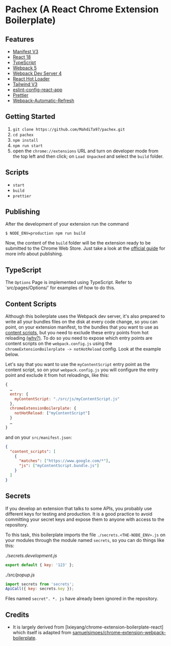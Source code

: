 # Pachex (A React Chrome Extension Boilerplate)

## Features

- [Manifest V3](https://developer.chrome.com/docs/extensions/mv3/intro/mv3-overview/)
- [React 18](https://reactjs.org)
- [TypeScript](https://www.typescriptlang.org/)
- [Webpack 5](https://webpack.js.org/)
- [Webpack Dev Server 4](https://webpack.js.org/configuration/dev-server/)
- [React Hot Loader](https://github.com/gaearon/react-hot-loader)
- [Tailwind V3](https://tailwindcss.com/)
- [eslint-config-react-app](https://www.npmjs.com/package/eslint-config-react-app)
- [Prettier](https://prettier.io/)
- [Webpack-Automatic-Refresh](https://webpack.github.io/docs/webpack-dev-server.html#automatic-refresh)

## Getting Started

1. `git clone https://github.com/MahdiTa97/pachex.git`
2. `cd pachex`
3. `npm install`
4. `npm run start`
5. open the `chrome://extensions` URL and turn on developer mode from the top left and then click; on `Load Unpacked` and select the `build` folder.

## Scripts

- `start`
- `build`
- `prettier`

## Publishing

After the development of your extension run the command

```
$ NODE_ENV=production npm run build
```

Now, the content of the `build` folder will be the extension ready to be submitted to the Chrome Web Store. Just take a look at the [official guide](https://developer.chrome.com/webstore/publish) for more info about publishing.

## TypeScript

The `Options` Page is implemented using TypeScript. Refer to `src/pages/Options/' for examples of how to do this.

## Content Scripts

Although this boilerplate uses the Webpack dev server, it's also prepared to write all your bundles files on the disk at every code change, so you can point, on your extension manifest, to the bundles that you want to use as [content scripts](https://developer.chrome.com/extensions/content_scripts), but you need to exclude these entry points from hot reloading [(why?)](https://github.com/samuelsimoes/chrome-extension-webpack-boilerplate/issues/4#issuecomment-261788690). To do so you need to expose which entry points are content scripts on the `webpack.config.js` using the `chromeExtensionBoilerplate -> notHotReload` config. Look at the example below.

Let's say that you want to use the `myContentScript` entry point as the content script, so on your `webpack.config.js` you will configure the entry point and exclude it from hot reloadings, like this:

```js
{
  …
  entry: {
    myContentScript: "./src/js/myContentScript.js"
  },
  chromeExtensionBoilerplate: {
    notHotReload: ["myContentScript"]
  }
  …
}
```

and on your `src/manifest.json`:

```json
{
  "content_scripts": [
    {
      "matches": ["https://www.google.com/*"],
      "js": ["myContentScript.bundle.js"]
    }
  ]
}
```

## Secrets

If you develop an extension that talks to some APIs, you probably use different keys for testing and production. It is a good practice to avoid committing your secret keys and expose them to anyone with access to the repository.

To this task, this boilerplate imports the file `./secrets.<THE-NODE_ENV>.js` on your modules through the module named `secrets`, so you can do things like this:

_./secrets.development.js_

```js
export default { key: '123' };
```

_./src/popup.js_

```js
import secrets from 'secrets';
ApiCall({ key: secrets.key });
```

Files named `secret". *. js` have already been ignored in the repository.

## Credits
- It is largely derived from [lxieyang/chrome-extension-boilerplate-react] which itself is adapted from [samuelsimoes/chrome-extension-webpack-boilerplate](https://github.com/samuelsimoes/chrome-extension-webpack-boilerplate).
